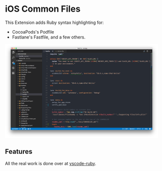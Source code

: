 # iOS Common Files

This Extension adds Ruby syntax highlighting for:

* CocoaPods's Podfile
* Fastlane's Fastfile, and a few others.

![preview.png](preview.png)

## Features

All the real work is done over at [vscode-ruby](https://github.com/rubyide/vscode-ruby).
